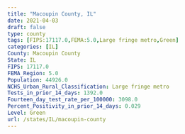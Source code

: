 ```yaml
---
title: "Macoupin County, IL"
date: 2021-04-03
draft: false
type: county
tags: [FIPS:17117.0,FEMA:5.0,Large fringe metro,Green]
categories: [IL]
County: Macoupin County
State: IL
FIPS: 17117.0
FEMA_Region: 5.0
Population: 44926.0
NCHS_Urban_Rural_Classification: Large fringe metro
Tests_in_prior_14_days: 1392.0
Fourteen_day_test_rate_per_100000: 3098.0
Percent_Positivity_in_prior_14_days: 0.029
Level: Green
url: /states/IL/macoupin-county
---
```



